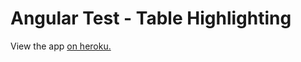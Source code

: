 # Angular Test - Table Highlighting

View the app [on heroku.](https://rocky-eyrie-1908.herokuapp.com/)
